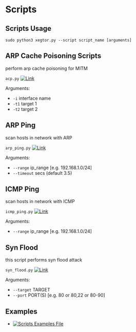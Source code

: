 # Scripts

Scripts Usage
----
    sudo python3 xegtor.py --script script_name [arguments]

ARP Cache Poisoning Scripts
----
perform arp cache poisoning for MITM

`acp.py` [![Link]()](https://github.com/xenon-xenon/xegtor/blob/master/scripts/acp.py)

Arguments:
- `-i` interface name
- `-t1` target 1
- `-t2` target 2

ARP Ping
----
scan hosts in network with ARP

`arp_ping.py` [![Link]()](https://github.com/xenon-xenon/xegtor/blob/master/scripts/arp_ping.py)

Arguments:
- `--range` ip_range [e.g. 192.168.1.0/24]
- `--timeout` secs (default 3.5)

ICMP Ping
----
scan hosts in network with ICMP

`icmp_ping.py` [![Link]()](https://github.com/xenon-xenon/xegtor/blob/master/scripts/icmp_ping.py)

Arguments:
- `--range` ip_range [e.g. 192.168.1.0/24]

Syn Flood
----
this script performs syn flood attack

`syn_flood.py` [![Link]()](https://github.com/xenon-xenon/xegtor/blob/master/scripts/syn_flood.py)

Arguments:
- `--target` TARGET
- `--port` PORT(S) [e.g. 80 or 80,22 or 80-90]

Examples
----
- [![Scripts Examples File]()](https://github.com/xenon-xenon/xegtor/blob/master/scripts/examples.txt)